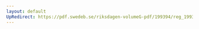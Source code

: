 ```yaml
---
layout: default
UpRedirect: https://pdf.swedeb.se/riksdagen-volumeG-pdf/199394/reg_199394/reg_199394_0200.pdf
---
```

